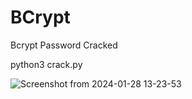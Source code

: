 # BCrypt
Bcrypt Password Cracked

python3 crack.py

![Screenshot from 2024-01-28 13-23-53](https://github.com/LinuxDestroy/HashCrack/assets/26278128/ac02d2eb-f6da-4c6f-b3d6-9d62b64e23f6)
